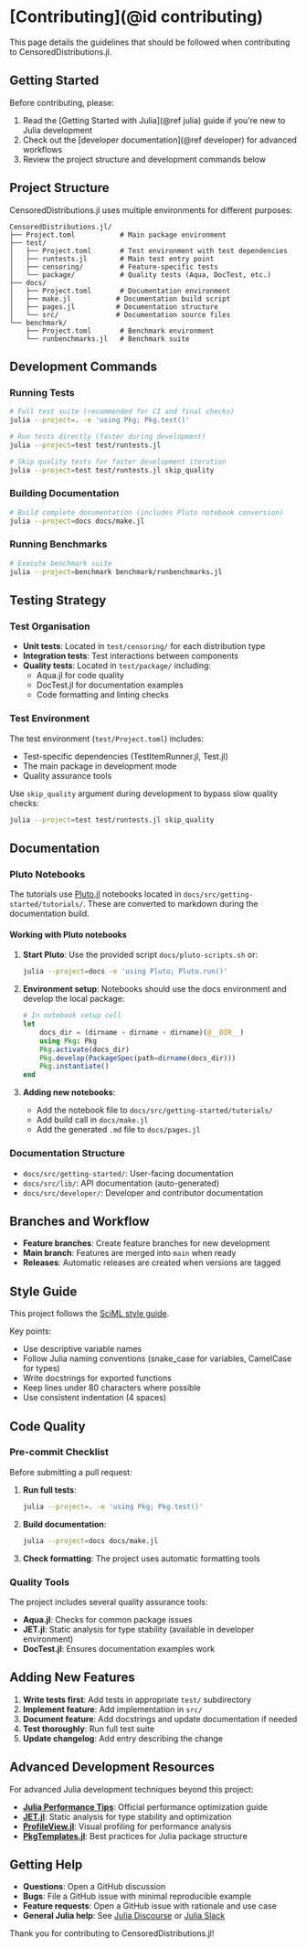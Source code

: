 # [Contributing](@id contributing)

This page details the guidelines that should be followed when contributing to CensoredDistributions.jl.

## Getting Started

Before contributing, please:
1. Read the [Getting Started with Julia](@ref julia) guide if you're new to Julia development
2. Check out the [developer documentation](@ref developer) for advanced workflows
3. Review the project structure and development commands below

## Project Structure

CensoredDistributions.jl uses multiple environments for different purposes:

```
CensoredDistributions.jl/
├── Project.toml           # Main package environment
├── test/
│   ├── Project.toml       # Test environment with test dependencies
│   ├── runtests.jl        # Main test entry point
│   ├── censoring/         # Feature-specific tests
│   └── package/           # Quality tests (Aqua, DocTest, etc.)
├── docs/
│   ├── Project.toml       # Documentation environment
│   ├── make.jl           # Documentation build script
│   ├── pages.jl          # Documentation structure
│   └── src/              # Documentation source files
└── benchmark/
    ├── Project.toml       # Benchmark environment
    └── runbenchmarks.jl   # Benchmark suite
```

## Development Commands

### Running Tests

```bash
# Full test suite (recommended for CI and final checks)
julia --project=. -e 'using Pkg; Pkg.test()'

# Run tests directly (faster during development)
julia --project=test test/runtests.jl

# Skip quality tests for faster development iteration
julia --project=test test/runtests.jl skip_quality
```

### Building Documentation

```bash
# Build complete documentation (includes Pluto notebook conversion)
julia --project=docs docs/make.jl
```

### Running Benchmarks

```bash
# Execute benchmark suite
julia --project=benchmark benchmark/runbenchmarks.jl
```

## Testing Strategy

### Test Organisation

- **Unit tests**: Located in `test/censoring/` for each distribution type
- **Integration tests**: Test interactions between components
- **Quality tests**: Located in `test/package/` including:
  - Aqua.jl for code quality
  - DocTest.jl for documentation examples
  - Code formatting and linting checks

### Test Environment

The test environment (`test/Project.toml`) includes:
- Test-specific dependencies (TestItemRunner.jl, Test.jl)
- The main package in development mode
- Quality assurance tools

Use `skip_quality` argument during development to bypass slow quality checks:
```bash
julia --project=test test/runtests.jl skip_quality
```

## Documentation

### Pluto Notebooks

The tutorials use [Pluto.jl](https://plutojl.org/) notebooks located in `docs/src/getting-started/tutorials/`.
These are converted to markdown during the documentation build.

#### Working with Pluto notebooks

1. **Start Pluto**: Use the provided script `docs/pluto-scripts.sh` or:
   ```bash
   julia --project=docs -e 'using Pluto; Pluto.run()'
   ```

2. **Environment setup**: Notebooks should use the docs environment and develop the local package:
   ```julia
   # In notebook setup cell
   let
       docs_dir = (dirname ∘ dirname ∘ dirname)(@__DIR__)
       using Pkg: Pkg
       Pkg.activate(docs_dir)
       Pkg.develop(PackageSpec(path=dirname(docs_dir)))
       Pkg.instantiate()
   end
   ```

3. **Adding new notebooks**:
   - Add the notebook file to `docs/src/getting-started/tutorials/`
   - Add build call in `docs/make.jl`
   - Add the generated `.md` file to `docs/pages.jl`

### Documentation Structure

- `docs/src/getting-started/`: User-facing documentation
- `docs/src/lib/`: API documentation (auto-generated)
- `docs/src/developer/`: Developer and contributor documentation

## Branches and Workflow

- **Feature branches**: Create feature branches for new development
- **Main branch**: Features are merged into `main` when ready
- **Releases**: Automatic releases are created when versions are tagged

## Style Guide

This project follows the [SciML style guide](https://github.com/SciML/SciMLStyle).

Key points:
- Use descriptive variable names
- Follow Julia naming conventions (snake_case for variables, CamelCase for types)
- Write docstrings for exported functions
- Keep lines under 80 characters where possible
- Use consistent indentation (4 spaces)

## Code Quality

### Pre-commit Checklist

Before submitting a pull request:

1. **Run full tests**:
   ```bash
   julia --project=. -e 'using Pkg; Pkg.test()'
   ```

2. **Build documentation**:
   ```bash
   julia --project=docs docs/make.jl
   ```

3. **Check formatting**: The project uses automatic formatting tools

### Quality Tools

The project includes several quality assurance tools:
- **Aqua.jl**: Checks for common package issues
- **JET.jl**: Static analysis for type stability (available in developer environment)
- **DocTest.jl**: Ensures documentation examples work

## Adding New Features

1. **Write tests first**: Add tests in appropriate `test/` subdirectory
2. **Implement feature**: Add implementation in `src/`
3. **Document feature**: Add docstrings and update documentation if needed
4. **Test thoroughly**: Run full test suite
5. **Update changelog**: Add entry describing the change

## Advanced Development Resources

For advanced Julia development techniques beyond this project:

- **[Julia Performance Tips](https://docs.julialang.org/en/v1/manual/performance-tips/)**: Official performance optimization guide
- **[JET.jl](https://github.com/aviatesk/JET.jl)**: Static analysis for type stability and optimization
- **[ProfileView.jl](https://github.com/timholy/ProfileView.jl)**: Visual profiling for performance analysis
- **[PkgTemplates.jl](https://github.com/JuliaCI/PkgTemplates.jl)**: Best practices for Julia package structure

## Getting Help

- **Questions**: Open a GitHub discussion
- **Bugs**: File a GitHub issue with minimal reproducible example
- **Feature requests**: Open a GitHub issue with rationale and use case
- **General Julia help**: See [Julia Discourse](https://discourse.julialang.org/) or [Julia Slack](https://julialang.org/slack/)

Thank you for contributing to CensoredDistributions.jl!
